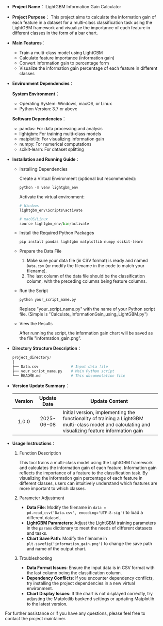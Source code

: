 - **Project Name**： LightGBM Information Gain Calculator

- **Project Purpose**： This project aims to calculate the information gain of each feature in a dataset for a multi-class classification task using the LightGBM framework and visualize the importance of each feature in different classes in the form of a bar chart.

- **Main Features**：

  - Train a multi-class model using LightGBM
  - Calculate feature importance (information gain)
  - Convert information gain to percentage form
  - Visualize the information gain percentage of each feature in different classes

- **Environment Dependencies**：

  **System Environment**：

  - Operating System: Windows, macOS, or Linux
  - Python Version: 3.7 or above

  **Software Dependencies**：

  - pandas: For data processing and analysis
  - lightgbm: For training multi-class models
  - matplotlib: For visualizing information gain
  - numpy: For numerical computations
  - scikit-learn: For dataset splitting

- **Installation and Running Guide**：

  - Installing Dependencies

    Create a Virtual Environment (optional but recommended):

    ```Python
    python -m venv lightgbm_env
    ```

    Activate the virtual environment:

    ```python
    # Windows
    lightgbm_env\Scripts\activate
    
    # macOS/Linux
    source lightgbm_env/bin/activate
    ```

  - Install the Required Python Packages

    ```Python
    pip install pandas lightgbm matplotlib numpy scikit-learn
    ```

  - Prepare the Data File

    1. Make sure your data file (in CSV format) is ready and named `Data.csv` (or modify the filename in the code to match your filename).
    2. The last column of the data file should be the classification column, with the preceding columns being feature columns.

  - Run the Script

    ```python
    python your_script_name.py
    ```

    Replace "your_script_name.py" with the name of your Python script file. (Simple is "Calculate_InformationGain_using_LightGBM.py")

  - View the Results

    After running the script, the information gain chart will be saved as the file "information_gain.png".

- **Directory Structure Description**：

  ```python
  project_directory/
  │
  ├── Data.csv               # Input data file
  ├── your_script_name.py    # Main Python script
  └── README.md              # This documentation file
  ```

- **Version Update Summary**：

  | Version | Update Date | Update Content                                               |
  | :-----: | :---------: | ------------------------------------------------------------ |
  |  1.0.0  | 2025-06-08  | Initial version, implementing the functionality of training a LightGBM multi-class model and calculating and visualizing feature information gain |

- **Usage Instructions**：

  1. Function Description

     This tool trains a multi-class model using the LightGBM framework and calculates the information gain of each feature. Information gain reflects the importance of a feature to the classification task. By visualizing the information gain percentage of each feature in different classes, users can intuitively understand which features are more important to which classes.

  2. Parameter Adjustment

     - **Data File**: Modify the filename in `data = pd.read_csv('Data.csv', encoding='UTF-8-sig')` to load a different dataset.
     - **LightGBM Parameters**: Adjust the LightGBM training parameters in the `params` dictionary to meet the needs of different datasets and tasks.
     - **Chart Save Path**: Modify the filename in `plt.savefig('information_gain.png')` to change the save path and name of the output chart.

  3. Troubleshooting

     - **Data Format Issues**: Ensure the input data is in CSV format with the last column being the classification column.
     - **Dependency Conflicts**: If you encounter dependency conflicts, try installing the project dependencies in a new virtual environment.
     - **Chart Display Issues**: If the chart is not displayed correctly, try adjusting the Matplotlib backend settings or updating Matplotlib to the latest version.

  

For further assistance or if you have any questions, please feel free to contact the project maintainer.